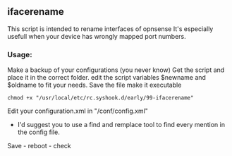 # 

## ifacerename 
This script is intended to rename interfaces of opnsense
It's especially usefull when your device has wrongly mapped port numbers.

### Usage:
Make a backup of your configurations (you never know)
Get the script and place it in the correct folder.
edit the script variables $newname and $oldname to fit your needs.
Save the file
make it executable
```shell
chmod +x "/usr/local/etc/rc.syshook.d/early/99-ifacerename"
```

Edit your configuration.xml in "/conf/config.xml"
- I'd suggest you to use a find and remplace tool to find every mention in the config file.

Save - reboot - check







